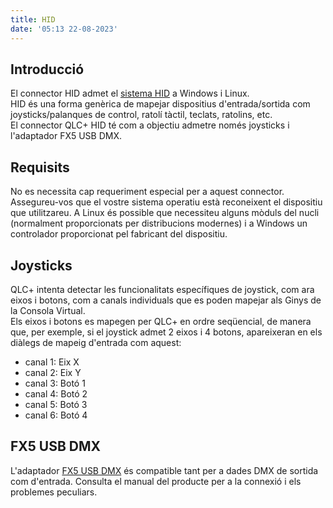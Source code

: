 ```yaml
---
title: HID
date: '05:13 22-08-2023'
---
```


Introducció
------------

El connector HID admet el  [sistema HID](https://ca.wikipedia.org/wiki/Dispositiu_d%27interf%C3%ADcie_humana) a Windows i Linux.  
HID és una forma genèrica de mapejar dispositius d'entrada/sortida com joysticks/palanques de control, ratolí tàctil, teclats, ratolins, etc.  
El connector QLC+ HID té com a objectiu admetre només joysticks i l'adaptador FX5 USB DMX.

Requisits
------------

No es necessita cap requeriment especial per a aquest connector. Assegureu-vos que el vostre sistema operatiu està reconeixent el dispositiu que utilitzareu. A Linux és possible que necessiteu alguns mòduls del nucli (normalment proporcionats per distribucions modernes) i a Windows un controlador proporcionat pel fabricant del dispositiu.

Joysticks
---------

QLC+ intenta detectar les funcionalitats específiques de joystick, com ara eixos i botons, com a canals individuals que es poden mapejar als Ginys de la Consola Virtual.  
Els eixos i botons es mapegen per QLC+ en ordre seqüencial, de manera que, per exemple, si el joystick admet 2 eixos i 4 botons, apareixeran en els diàlegs de mapeig d'entrada com aquest:

* canal 1: Eix X
* canal 2: Eix Y
* canal 3: Botó 1
* canal 4: Botó 2
* canal 5: Botó 3
* canal 6: Botó 4

FX5 USB DMX
-----------

L'adaptador [FX5 USB DMX](https://fx5.de/) és compatible tant per a dades DMX de sortida com d'entrada. Consulta el manual del producte per a la connexió i els problemes peculiars.

